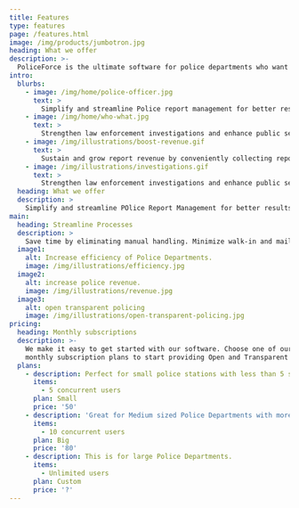 ```yaml
---
title: Features
type: features
page: /features.html
image: /img/products/jumbotron.jpg
heading: What we offer
description: >-
  PoliceForce is the ultimate software for police departments who want to manage their information more efficiently.
intro:
  blurbs:
    - image: /img/home/police-officer.jpg
      text: >
        Simplify and streamline Police report management for better results. Our online solution helps you boost revenue, reduce costs and create a more citizen-friendly process.
    - image: /img/home/who-what.jpg
      text: >
        Strengthen law enforcement investigations and enhance public service with better, more citizen-centric crash report management.
    - image: /img/illustrations/boost-revenue.gif
      text: >
        Sustain and grow report revenue by conveniently collecting report fees online. Agencies continue to receive their regular fees.
    - image: /img/illustrations/investigations.gif
      text: >
        Strengthen law enforcement investigations and enhance public service with better, more citizen-centric crash report management.
  heading: What we offer
  description: >
    Simplify and streamline POlice Report Management for better results. Our online solution helps you boost revenue, reduce costs and create a more citizen-friendly process.
main:
  heading: Streamline Processes
  description: >
    Save time by eliminating manual handling. Minimize walk-in and mail report requests so staff can focus on more important tasks.
  image1:
    alt: Increase efficiency of Police Departments.
    image: /img/illustrations/efficiency.jpg	
  image2:
    alt: increase police revenue.
    image: /img/illustrations/revenue.jpg
  image3:
    alt: open transparent policing
    image: /img/illustrations/open-transparent-policing.jpg 
pricing:
  heading: Monthly subscriptions
  description: >-
    We make it easy to get started with our software. Choose one of our
    monthly subscription plans to start providing Open and Transparent Policing.
  plans:
    - description: Perfect for small police stations with less than 5 staff.
      items:
        - 5 concurrent users 
      plan: Small
      price: '50'
    - description: 'Great for Medium sized Police Departments with more than 5 but less than 10 staff'
      items:
        - 10 concurrent users 
      plan: Big
      price: '80'
    - description: This is for large Police Departments.  
      items:
        - Unlimited users
      plan: Custom
      price: '?'
---
```


